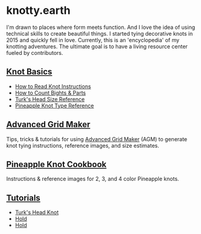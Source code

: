 # knotty.earth

I'm drawn to places where form meets function. And I love the idea of using technical skills to create beautiful things. I started tying decorative knots in 2015 and quickly fell in love. Currently, this is an 'encyclopedia' of my knotting adventures. The ultimate goal is to have a living resource center fueled by contributors. 


## [Knot Basics](./basics/README.md)

* [How to Read Knot Instructions](./basics/read-knot-instructions.md)
* [How to Count Bights & Parts](./basics/count-bights-parts.md)
* [Turk's Head Size Reference](./basics/turks-head-size-reference.md) 
* [Pineapple Knot Type Reference](./basics/pineapple-type-reference.md)


## [Advanced Grid Maker](./agm/README.md)

Tips, tricks & tutorials for using [Advanced Grid Maker](http://freakinsweetapps.com/knots/knotgrid/advanced.html) (AGM) to generate knot tying instructions, reference images, and size estimates. 


## [Pineapple Knot Cookbook](./pk-cookbook/README.md)

Instructions & reference images for 2, 3, and 4 color Pineapple knots. 


## [Tutorials](./tutorials/README.md)

* [Turk's Head Knot](./tutorials/turks-head.md)
* [Hold]() 
* [Hold]()

